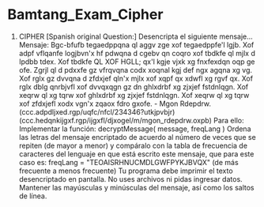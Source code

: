 # Bamtang_Exam_Cipher
1. CIPHER [Spanish original Question:]  Desencripta el siguiente mensaje...  Mensaje: Bgc-bfufb tegaedppqna ql aggv zge xof tegaedppfe'l lgjb. Xof adpf vflqanfe logjbvn'x hf pdwqna d cgebv qn coqro xof tbdkfe ql mjlx d lpdbb tdex. Xof tbdkfe QL XOF HGLL; qx'l kgje vjxk xg fnxfexdqn oqp ge ofe. Zgrjl ql d pdxxfe gz vfrqvqna codx xoqnal kgj def ngx agqna xg vg. Xof rglx gz dvvqna d zfdxjef qln'x mjlx xof xqpf qx xdwfl xg rgvf qx. Xof rglx dblg qnrbjvfl xof dvvqxqgn gz dn ghlxdrbf xg zjxjef fstdnlqgn. Xof xeqrw ql xg tqrw xof ghlxdrbf xg zjxjef fstdnlqgn. Xof xeqrw ql xg tqrw xof zfdxjefl xodx vgn'x zqaox fdro gxofe. - Mgon Rdepdrw. (ccc.adpdljxed.rgp/uqfc/nfcl/234346?utkjpvbjr) (ccc.hedqnkijgxf.rgp/ijgxfl/djxogel/m/mgon_rdepdrw.oxpb)  Para ello: Implementar la función: decryptMessage( message, freqLang ) Ordena las letras del mensaje encriptado de acuerdo al número de veces que se repiten (de mayor a menor) y compáralo con la tabla de frecuencia de caracteres del lenguaje en que está escrito este mensaje, que para este caso es:  freqLang = "TEOAISRHNUCMDLGWFPYKJBVQX" (de más frecuente a menos frecuente)  Tu programa debe imprimir el texto desencriptado en pantalla. No uses archivos ni pidas ingresar datos. Mantener las mayúsculas y minúsculas del mensaje, así como los saltos de línea.
